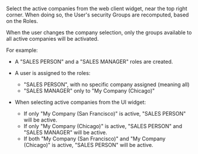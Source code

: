 Select the active companies from the web client widget, near the top
right corner. When doing so, the User's security Groups are recomputed,
based on the Roles.

When the user changes the company selection, only the groups available
to all active companies will be activated.

For example:

- A "SALES PERSON" and a "SALES MANAGER" roles are created.

- A user is assigned to the roles:  
  - "SALES PERSON", with no specific company assigned (meaning all)
  - "SALES MANAGER" only to "My Company (Chicago)"

- When selecting active companies from the UI widget:  
  - If only "My Company (San Francisco)" is active, "SALES PERSON" will
    be active.
  - If only "My Company (Chicago)" is active, "SALES PERSON" and "SALES
    MANAGER" will be active.
  - If both "My Company (San Francisco)" and "My Company (Chicago)" is
    active, "SALES PERSON" will be active.
